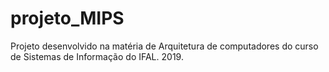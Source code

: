 # projeto_MIPS
Projeto desenvolvido na matéria de Arquitetura de computadores do curso de Sistemas de Informação do IFAL. 2019.
